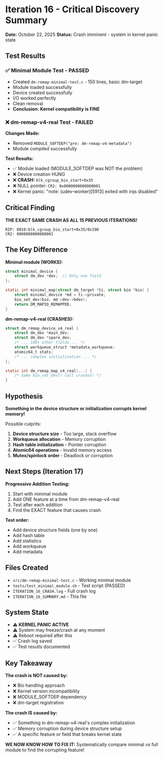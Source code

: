 # Iteration 16 - Critical Discovery Summary

**Date:** October 22, 2025
**Status:** Crash imminent - system in kernel panic state

## Test Results

### ✅ Minimal Module Test - PASSED
- Created `dm-remap-minimal-test.c` - 150 lines, basic dm-target
- Module loaded successfully
- Device created successfully
- I/O worked perfectly
- Clean removal
- **Conclusion: Kernel compatibility is FINE**

### ❌ dm-remap-v4-real Test - FAILED

**Changes Made:**
- Removed `MODULE_SOFTDEP("pre: dm-remap-v4-metadata")` 
- Module compiled successfully

**Test Results:**
- ✅ Module loaded (MODULE_SOFTDEP was NOT the problem)
- ❌ Device creation HUNG
- ❌ **CRASH:** `blk_cgroup_bio_start+0x35`
- ❌ NULL pointer: `CR2: 0x0000000000000001`
- ❌ Kernel panic: "note: (udev-worker)[5913] exited with irqs disabled"

## Critical Finding

**THE EXACT SAME CRASH AS ALL 15 PREVIOUS ITERATIONS!**

```
RIP: 0010:blk_cgroup_bio_start+0x35/0x190
CR2: 0000000000000001
```

## The Key Difference

**Minimal module (WORKS):**
```c
struct minimal_device {
    struct dm_dev *dev;  // Only one field
};

static int minimal_map(struct dm_target *ti, struct bio *bio) {
    struct minimal_device *md = ti->private;
    bio_set_dev(bio, md->dev->bdev);
    return DM_MAPIO_REMAPPED;
}
```

**dm-remap-v4-real (CRASHES):**
```c
struct dm_remap_device_v4_real {
    struct dm_dev *main_dev;
    struct dm_dev *spare_dev;
    /* ... 100+ other fields ... */
    struct workqueue_struct *metadata_workqueue;
    atomic64_t stats;
    /* ... complex initialization ... */
};

static int dm_remap_map_v4_real(...) {
    /* Same bio_set_dev() call crashes! */
}
```

## Hypothesis

**Something in the device structure or initialization corrupts kernel memory!**

Possible culprits:
1. **Device structure size** - Too large, stack overflow
2. **Workqueue allocation** - Memory corruption
3. **Hash table initialization** - Pointer corruption
4. **Atomic64 operations** - Invalid memory access
5. **Mutex/spinlock order** - Deadlock or corruption

## Next Steps (Iteration 17)

**Progressive Addition Testing:**
1. Start with minimal module
2. Add ONE feature at a time from dm-remap-v4-real
3. Test after each addition
4. Find the EXACT feature that causes crash

**Test order:**
- Add device structure fields (one by one)
- Add hash table
- Add statistics
- Add workqueue
- Add metadata

## Files Created

- `src/dm-remap-minimal-test.c` - Working minimal module
- `tests/test_minimal_module.sh` - Test script (PASSED)
- `ITERATION_16_CRASH.log` - Full crash log
- `ITERATION_16_SUMMARY.md` - This file

## System State

- ⚠️ **KERNEL PANIC ACTIVE**
- ⚠️ System may freeze/crash at any moment
- ⚠️ Reboot required after this
- ✅ Crash log saved
- ✅ Test results documented

## Key Takeaway

**The crash is NOT caused by:**
- ❌ Bio handling approach
- ❌ Kernel version incompatibility  
- ❌ MODULE_SOFTDEP dependency
- ❌ dm-target registration

**The crash IS caused by:**
- ✅ Something in dm-remap-v4-real's complex initialization
- ✅ Memory corruption during device structure setup
- ✅ A specific feature or field that breaks kernel state

**WE NOW KNOW HOW TO FIX IT:** 
Systematically compare minimal vs full module to find the corrupting feature!
